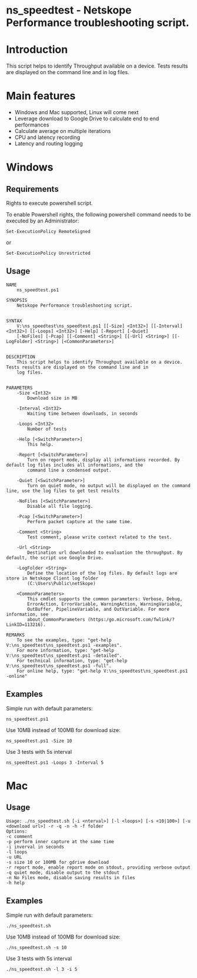 # ns_speedtest - Netskope Performance troubleshooting script.

# Introduction

This script helps to identify Throughput available on a device. Tests results are displayed on the command line and in log files.

# Main features

* Windows and Mac supported, Linux will come next
* Leverage download to Google Drive to calculate end to end performances
* Calculate average on multiple iterations
* CPU and latency recording
* Latency and routing logging

# Windows

## Requirements
Rights to execute powershell script.

To enable Powershell rights, the following powershell command needs to be executed by an Administrator:
```
Set-ExecutionPolicy RemoteSigned
```
or
```
Set-ExecutionPolicy Unrestricted
```

## Usage
```
NAME
    ns_speedtest.ps1

SYNOPSIS
    Netskope Performance troubleshooting script.


SYNTAX
    V:\ns_speedtest\ns_speedtest.ps1 [[-Size] <Int32>] [[-Interval] <Int32>] [[-Loops] <Int32>] [-Help] [-Report] [-Quiet]
    [-NoFiles] [-Pcap] [[-Comment] <String>] [[-Url] <String>] [[-LogFolder] <String>] [<CommonParameters>]


DESCRIPTION
    This script helps to identify Throughput available on a device. Tests results are displayed on the command line and in
    log files.


PARAMETERS
    -Size <Int32>
        Download size in MB

    -Interval <Int32>
        Waiting time between downloads, in seconds

    -Loops <Int32>
        Number of tests

    -Help [<SwitchParameter>]
        This help.

    -Report [<SwitchParameter>]
        Turn on report mode, display all informations recorded. By default log files includes all informations, and the
        command line a condensed output.

    -Quiet [<SwitchParameter>]
        Turn on quiet mode, no output will be displayed on the command line, use the log files to get test results

    -NoFiles [<SwitchParameter>]
        Disable all file logging.

    -Pcap [<SwitchParameter>]
        Perform packet capture at the same time.

    -Comment <String>
        Test comment, please write context related to the test.

    -Url <String>
        Destination url downloaded to evaluation the throughput. By default, the script use Google Drive.

    -LogFolder <String>
        Define the location of the log files. By default logs are store in Netskope Client log folder
        (C:\Users\Public\netSkope)

    <CommonParameters>
        This cmdlet supports the common parameters: Verbose, Debug,
        ErrorAction, ErrorVariable, WarningAction, WarningVariable,
        OutBuffer, PipelineVariable, and OutVariable. For more information, see
        about_CommonParameters (https:/go.microsoft.com/fwlink/?LinkID=113216).

REMARKS
    To see the examples, type: "get-help V:\ns_speedtest\ns_speedtest.ps1 -examples".
    For more information, type: "get-help V:\ns_speedtest\ns_speedtest.ps1 -detailed".
    For technical information, type: "get-help V:\ns_speedtest\ns_speedtest.ps1 -full".
    For online help, type: "get-help V:\ns_speedtest\ns_speedtest.ps1 -online"
```

## Examples

Simple run with default parameters:
```
ns_speedtest.ps1
```
Use 10MB instead of 100MB for download size:
```
ns_speedtest.ps1 -Size 10
```
Use 3 tests with 5s interval
```
ns_speedtest.ps1 -Loops 3 -Interval 5
```


# Mac
## Usage
```
Usage: ./ns_speedtest.sh [-i <nterval>] [-l <loops>] [-s <10|100>] [-u <download url>] -r -q -n -h -f folder
Options:
-c comment
-p perform inner capture at the same time
-i inverval in seconds
-l loops
-u URL
-s size 10 or 100MB for gdrive download
-r report mode, enable report mode on stdout, providing verbose output
-q quiet mode, disable output to the stdout
-n No Files mode, disable saving results in files
-h help
```

## Examples
Simple run with default parameters:
```
./ns_speedtest.sh
```
Use 10MB instead of 100MB for download size:
```
./ns_speedtest.sh -s 10
```
Use 3 tests with 5s interval
```
./ns_speedtest.sh -l 3 -i 5
